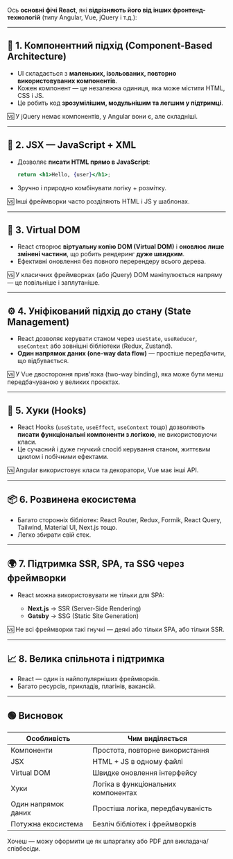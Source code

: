 Ось **основні фічі React**, які **відрізняють його від інших фронтенд-технологій** (типу Angular, Vue, jQuery і т.д.):

---

## 🔑 **1. Компонентний підхід (Component-Based Architecture)**

* UI складається з **маленьких, ізольованих, повторно використовуваних компонентів**.
* Кожен компонент — це незалежна одиниця, яка може містити HTML, CSS і JS.
* Це робить код **зрозумілішим, модульнішим та легшим у підтримці**.

🆚 У jQuery немає компонентів, у Angular вони є, але складніші.

---

## 🧪 **2. JSX — JavaScript + XML**

* Дозволяє **писати HTML прямо в JavaScript**:

  ```jsx
  return <h1>Hello, {user}</h1>;
  ```
* Зручно і природно комбінувати логіку + розмітку.

🆚 Інші фреймворки часто розділяють HTML і JS у шаблонах.

---

## 🔁 **3. Virtual DOM**

* React створює **віртуальну копію DOM (Virtual DOM)** і **оновлює лише змінені частини**, що робить рендеринг **дуже швидким**.
* Ефективні оновлення без повного перерендеру всього дерева.

🆚 У класичних фреймворках (або jQuery) DOM маніпулюється напряму — це повільніше і заплутаніше.

---

## ⚙️ **4. Уніфікований підхід до стану (State Management)**

* React дозволяє керувати станом через `useState`, `useReducer`, `useContext` або зовнішні бібліотеки (Redux, Zustand).
* **Один напрямок даних (one-way data flow)** — простіше передбачити, що відбувається.

🆚 У Vue двостороння прив'язка (two-way binding), яка може бути менш передбачуваною у великих проєктах.

---

## 🎯 **5. Хуки (Hooks)**

* React Hooks (`useState`, `useEffect`, `useContext` тощо) дозволяють **писати функціональні компоненти з логікою**, не використовуючи класи.
* Це сучасний і дуже гнучкий спосіб керування станом, життєвим циклом і побічними ефектами.

🆚 Angular використовує класи та декоратори, Vue має інші API.

---

## 📦 **6. Розвинена екосистема**

* Багато сторонніх бібліотек: React Router, Redux, Formik, React Query, Tailwind, Material UI, Next.js тощо.
* Легко збирати свій стек.

---

## 🌍 **7. Підтримка SSR, SPA, та SSG через фреймворки**

* React можна використовувати не тільки для SPA:

  * **Next.js** → SSR (Server-Side Rendering)
  * **Gatsby** → SSG (Static Site Generation)

🆚 Не всі фреймворки такі гнучкі — деякі або тільки SPA, або тільки SSR.

---

## 📈 **8. Велика спільнота і підтримка**

* React — один із найпопулярніших фреймворків.
* Багато ресурсів, прикладів, плагінів, вакансій.

---

## 🟢 Висновок

| Особливість         | Чим виділяється                     |
| ------------------- | ----------------------------------- |
| Компоненти          | Простота, повторне використання     |
| JSX                 | HTML + JS в одному файлі            |
| Virtual DOM         | Швидке оновлення інтерфейсу         |
| Хуки                | Логіка в функціональних компонентах |
| Один напрямок даних | Простіша логіка, передбачуваність   |
| Потужна екосистема  | Безліч бібліотек і фреймворків      |

Хочеш — можу оформити це як шпаргалку або PDF для викладача/співбесіди.
